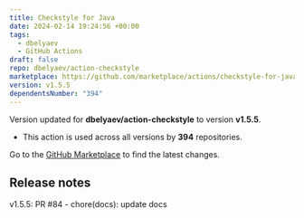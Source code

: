 ```yaml
---
title: Checkstyle for Java
date: 2024-02-14 19:24:56 +00:00
tags:
  - dbelyaev
  - GitHub Actions
draft: false
repo: dbelyaev/action-checkstyle
marketplace: https://github.com/marketplace/actions/checkstyle-for-java
version: v1.5.5
dependentsNumber: "394"
---
```



Version updated for **dbelyaev/action-checkstyle** to version **v1.5.5**.
- This action is used across all versions by **394** repositories.

Go to the [GitHub Marketplace](https://github.com/marketplace/actions/checkstyle-for-java) to find the latest changes.

## Release notes

v1.5.5: PR #84 - chore(docs): update docs
